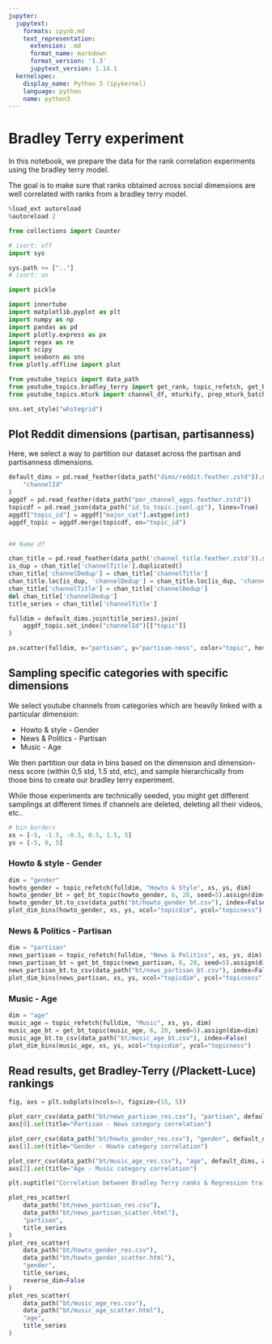 ```yaml
---
jupyter:
  jupytext:
    formats: ipynb,md
    text_representation:
      extension: .md
      format_name: markdown
      format_version: '1.3'
      jupytext_version: 1.14.1
  kernelspec:
    display_name: Python 3 (ipykernel)
    language: python
    name: python3
---
```


# Bradley Terry experiment

In this notebook, we prepare the data for the rank correlation experiments using the bradley terry model.

The goal is to make sure that ranks obtained across social dimensions are well correlated with ranks from a bradley terry model.

```python
%load_ext autoreload
%autoreload 2
```

```python
from collections import Counter

# isort: off
import sys

sys.path += [".."]
# isort: on

import pickle

import innertube
import matplotlib.pyplot as plt
import numpy as np
import pandas as pd
import plotly.express as px
import regex as re
import scipy
import seaborn as sns
from plotly.offline import plot

from youtube_topics import data_path
from youtube_topics.bradley_terry import get_rank, topic_refetch, get_bt_topic, plot_dim_bins, plot_corr_csv, plot_res_scatter
from youtube_topics.mturk import channel_df, mturkify, prep_mturk_batch

sns.set_style("whitegrid")
```

## Plot Reddit dimensions (partisan, partisanness)

Here, we select a way to partition our dataset across the partisan and partisanness dimensions.

```python
default_dims = pd.read_feather(data_path("dims/reddit.feather.zstd")).set_index(
    "channelId"
)
aggdf = pd.read_feather(data_path("per_channel_aggs.feather.zstd"))
topicdf = pd.read_json(data_path("id_to_topic.jsonl.gz"), lines=True)
aggdf["topic_id"] = aggdf["major_cat"].astype(int)
aggdf_topic = aggdf.merge(topicdf, on="topic_id")


## Name df

chan_title = pd.read_feather(data_path('channel_title.feather.zstd')).set_index('channelId')
is_dup = chan_title['channelTitle'].duplicated()
chan_title['channelDedup'] = chan_title['channelTitle']
chan_title.loc[is_dup, 'channelDedup'] = chan_title.loc[is_dup, 'channelDedup'] + chan_title.loc[is_dup].index
chan_title['channelTitle'] = chan_title['channelDedup']
del chan_title['channelDedup']
title_series = chan_title['channelTitle']

fulldim = default_dims.join(title_series).join(
    aggdf_topic.set_index("channelId")[["topic"]]
)
```

```python
px.scatter(fulldim, x="partisan", y="partisan-ness", color="topic", hover_data=['channelTitle'])
```

## Sampling specific categories with specific dimensions

We select youtube channels from categories which are heavily linked with a particular dimension:

- Howto & style - Gender
- News & Politics - Partisan
- Music - Age

We then partition our data in bins based on the dimension and dimension-ness score (within 0,5 std, 1.5 std, etc), and sample hierarchically from those bins to create our bradley terry experiment.

While those experiments are technically seeded, you might get different samplings at different times if channels are deleted, deleting all their videos, etc..

```python
# bin borders
xs = [-5, -1.5, -0.5, 0.5, 1.5, 5]
ys = [-5, 0, 5]
```

### Howto & style - Gender

```python
dim = "gender"
howto_gender = topic_refetch(fulldim, "Howto & Style", xs, ys, dim)
howto_gender_bt = get_bt_topic(howto_gender, 6, 20, seed=5).assign(dim=dim)
howto_gender_bt.to_csv(data_path("bt/howto_gender_bt.csv"), index=False)
plot_dim_bins(howto_gender, xs, ys, xcol="topicdim", ycol="topicness")
```

### News & Politics - Partisan

```python
dim = "partisan"
news_partisan = topic_refetch(fulldim, "News & Politics", xs, ys, dim)
news_partisan_bt = get_bt_topic(news_partisan, 6, 20, seed=5).assign(dim=dim)
news_partisan_bt.to_csv(data_path("bt/news_partisan_bt.csv"), index=False)
plot_dim_bins(news_partisan, xs, ys, xcol="topicdim", ycol="topicness")
```

### Music - Age

```python
dim = "age"
music_age = topic_refetch(fulldim, "Music", xs, ys, dim)
music_age_bt = get_bt_topic(music_age, 6, 20, seed=5).assign(dim=dim)
music_age_bt.to_csv(data_path("bt/music_age_bt.csv"), index=False)
plot_dim_bins(music_age, xs, ys, xcol="topicdim", ycol="topicness")
```

## Read results, get Bradley-Terry (/Plackett-Luce) rankings

```python
fig, axs = plt.subplots(ncols=3, figsize=(15, 5))

plot_corr_csv(data_path("bt/news_partisan_res.csv"), "partisan", default_dims, ax=axs[0])
axs[0].set(title="Partisan - News category correlation")

plot_corr_csv(data_path("bt/howto_gender_res.csv"), "gender", default_dims, ax=axs[1], reverse_dim=False)
axs[1].set(title="Gender - Howto category correlation")

plot_corr_csv(data_path("bt/music_age_res.csv"), "age", default_dims, ax=axs[2])
axs[2].set(title="Age - Music category correlation")

plt.suptitle("Correlation between Bradley Terry ranks & Regression training ranks")
```

```python
plot_res_scatter(
    data_path("bt/news_partisan_res.csv"),
    data_path("bt/news_partisan_scatter.html"),
    "partisan",
    title_series
)
plot_res_scatter(
    data_path("bt/howto_gender_res.csv"),
    data_path("bt/howto_gender_scatter.html"),
    "gender",
    title_series,
    reverse_dim=False
)
plot_res_scatter(
    data_path("bt/music_age_res.csv"),
    data_path("bt/music_age_scatter.html"),
    "age",
    title_series
)
```
